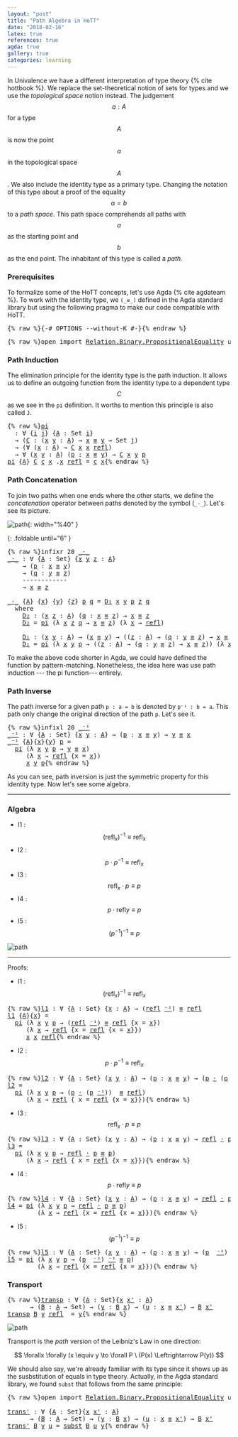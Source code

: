 ```yaml
---
layout: "post"
title: "Path Algebra in HoTT"
date: "2018-02-16"
latex: true
references: true
agda: true
gallery: true
categories: learning
---
```


In Univalence we have a different interpretation of type theory {% cite hottbook
%}. We replace the set-theoretical notion of sets for types and we use the
*topological space* notion instead. The judgement $$a : A$$ for a type $$A$$ is
now the point $$a$$ in the topological space $$A$$. We also include the identity
type as a primary type. Changing the notation of this type about a proof of the
equality $$a = b$$ to a *path space*. This path space comprehends all paths with
$$a$$ as the starting point and $$b$$ as the end point. The inhabitant of this
type is called a *path*.

### Prerequisites

To formalize some of the HoTT concepts, let's use Agda {% cite agdateam %}.
To work with the identity type, we `(_≡_)` defined in
the Agda standard library but using the following pragma to make our code
compatible with HoTT.

<pre class="Agda">{% raw %}<a id="991" class="Symbol">{-#</a> <a id="995" class="Keyword">OPTIONS</a> <a id="1003" class="Option">--without-K</a> <a id="1015" class="Symbol">#-}</a>{% endraw %}</pre>

<pre class="Agda">{% raw %}<a id="1044" class="Keyword">open</a> <a id="1049" class="Keyword">import</a> <a id="1056" href="https://agda.github.io/agda-stdlib/Relation.Binary.PropositionalEquality.html" class="Module">Relation.Binary.PropositionalEquality</a> <a id="1094" class="Keyword">using</a> <a id="1100" class="Symbol">(</a><a id="1101" href="https://agda.github.io/agda-stdlib/Agda.Builtin.Equality.html#83" class="Datatype Operator">_≡_</a><a id="1104" class="Symbol">;</a> <a id="1106" href="https://agda.github.io/agda-stdlib/Agda.Builtin.Equality.html#140" class="InductiveConstructor">refl</a><a id="1110" class="Symbol">)</a>{% endraw %}</pre>

### Path Induction

The elimination principle for the identity type is the path induction.
It allows us to define an outgoing function from the identity type to
a dependent type $$C$$ as we see in the `pi` definition. It worths to
mention this principle is also called `J`.

<pre class="Agda">{% raw %}<a id="pi"></a><a id="1412" href="{% endraw %}{{ site.baseurl }}{% link _posts/2018-02-16-path-algebra-hott.md %}{% raw %}#1412" class="Function">pi</a>
  <a id="1417" class="Symbol">:</a> <a id="1419" class="Symbol">∀</a> <a id="1421" class="Symbol">{</a><a id="1422" href="{% endraw %}{{ site.baseurl }}{% link _posts/2018-02-16-path-algebra-hott.md %}{% raw %}#1422" class="Bound">i</a> <a id="1424" href="{% endraw %}{{ site.baseurl }}{% link _posts/2018-02-16-path-algebra-hott.md %}{% raw %}#1424" class="Bound">j</a><a id="1425" class="Symbol">}</a> <a id="1427" class="Symbol">{</a><a id="1428" href="{% endraw %}{{ site.baseurl }}{% link _posts/2018-02-16-path-algebra-hott.md %}{% raw %}#1428" class="Bound">A</a> <a id="1430" class="Symbol">:</a> <a id="1432" class="PrimitiveType">Set</a> <a id="1436" href="{% endraw %}{{ site.baseurl }}{% link _posts/2018-02-16-path-algebra-hott.md %}{% raw %}#1422" class="Bound">i</a><a id="1437" class="Symbol">}</a>
  <a id="1441" class="Symbol">→</a> <a id="1443" class="Symbol">(</a><a id="1444" href="{% endraw %}{{ site.baseurl }}{% link _posts/2018-02-16-path-algebra-hott.md %}{% raw %}#1444" class="Bound">C</a> <a id="1446" class="Symbol">:</a> <a id="1448" class="Symbol">(</a><a id="1449" href="{% endraw %}{{ site.baseurl }}{% link _posts/2018-02-16-path-algebra-hott.md %}{% raw %}#1449" class="Bound">x</a> <a id="1451" href="{% endraw %}{{ site.baseurl }}{% link _posts/2018-02-16-path-algebra-hott.md %}{% raw %}#1451" class="Bound">y</a> <a id="1453" class="Symbol">:</a> <a id="1455" href="{% endraw %}{{ site.baseurl }}{% link _posts/2018-02-16-path-algebra-hott.md %}{% raw %}#1428" class="Bound">A</a><a id="1456" class="Symbol">)</a> <a id="1458" class="Symbol">→</a> <a id="1460" href="{% endraw %}{{ site.baseurl }}{% link _posts/2018-02-16-path-algebra-hott.md %}{% raw %}#1449" class="Bound">x</a> <a id="1462" href="https://agda.github.io/agda-stdlib/Agda.Builtin.Equality.html#83" class="Datatype Operator">≡</a> <a id="1464" href="{% endraw %}{{ site.baseurl }}{% link _posts/2018-02-16-path-algebra-hott.md %}{% raw %}#1451" class="Bound">y</a> <a id="1466" class="Symbol">→</a> <a id="1468" class="PrimitiveType">Set</a> <a id="1472" href="{% endraw %}{{ site.baseurl }}{% link _posts/2018-02-16-path-algebra-hott.md %}{% raw %}#1424" class="Bound">j</a><a id="1473" class="Symbol">)</a>
  <a id="1477" class="Symbol">→</a> <a id="1479" class="Symbol">(∀</a> <a id="1482" class="Symbol">(</a><a id="1483" href="{% endraw %}{{ site.baseurl }}{% link _posts/2018-02-16-path-algebra-hott.md %}{% raw %}#1483" class="Bound">x</a> <a id="1485" class="Symbol">:</a> <a id="1487" href="{% endraw %}{{ site.baseurl }}{% link _posts/2018-02-16-path-algebra-hott.md %}{% raw %}#1428" class="Bound">A</a><a id="1488" class="Symbol">)</a> <a id="1490" class="Symbol">→</a> <a id="1492" href="{% endraw %}{{ site.baseurl }}{% link _posts/2018-02-16-path-algebra-hott.md %}{% raw %}#1444" class="Bound">C</a> <a id="1494" href="{% endraw %}{{ site.baseurl }}{% link _posts/2018-02-16-path-algebra-hott.md %}{% raw %}#1483" class="Bound">x</a> <a id="1496" href="{% endraw %}{{ site.baseurl }}{% link _posts/2018-02-16-path-algebra-hott.md %}{% raw %}#1483" class="Bound">x</a> <a id="1498" href="https://agda.github.io/agda-stdlib/Agda.Builtin.Equality.html#140" class="InductiveConstructor">refl</a><a id="1502" class="Symbol">)</a>
  <a id="1506" class="Symbol">→</a> <a id="1508" class="Symbol">∀</a> <a id="1510" class="Symbol">(</a><a id="1511" href="{% endraw %}{{ site.baseurl }}{% link _posts/2018-02-16-path-algebra-hott.md %}{% raw %}#1511" class="Bound">x</a> <a id="1513" href="{% endraw %}{{ site.baseurl }}{% link _posts/2018-02-16-path-algebra-hott.md %}{% raw %}#1513" class="Bound">y</a> <a id="1515" class="Symbol">:</a> <a id="1517" href="{% endraw %}{{ site.baseurl }}{% link _posts/2018-02-16-path-algebra-hott.md %}{% raw %}#1428" class="Bound">A</a><a id="1518" class="Symbol">)</a> <a id="1520" class="Symbol">(</a><a id="1521" href="{% endraw %}{{ site.baseurl }}{% link _posts/2018-02-16-path-algebra-hott.md %}{% raw %}#1521" class="Bound">p</a> <a id="1523" class="Symbol">:</a> <a id="1525" href="{% endraw %}{{ site.baseurl }}{% link _posts/2018-02-16-path-algebra-hott.md %}{% raw %}#1511" class="Bound">x</a> <a id="1527" href="https://agda.github.io/agda-stdlib/Agda.Builtin.Equality.html#83" class="Datatype Operator">≡</a> <a id="1529" href="{% endraw %}{{ site.baseurl }}{% link _posts/2018-02-16-path-algebra-hott.md %}{% raw %}#1513" class="Bound">y</a><a id="1530" class="Symbol">)</a> <a id="1532" class="Symbol">→</a> <a id="1534" href="{% endraw %}{{ site.baseurl }}{% link _posts/2018-02-16-path-algebra-hott.md %}{% raw %}#1444" class="Bound">C</a> <a id="1536" href="{% endraw %}{{ site.baseurl }}{% link _posts/2018-02-16-path-algebra-hott.md %}{% raw %}#1511" class="Bound">x</a> <a id="1538" href="{% endraw %}{{ site.baseurl }}{% link _posts/2018-02-16-path-algebra-hott.md %}{% raw %}#1513" class="Bound">y</a> <a id="1540" href="{% endraw %}{{ site.baseurl }}{% link _posts/2018-02-16-path-algebra-hott.md %}{% raw %}#1521" class="Bound">p</a>
<a id="1542" href="{% endraw %}{{ site.baseurl }}{% link _posts/2018-02-16-path-algebra-hott.md %}{% raw %}#1412" class="Function">pi</a> <a id="1545" class="Symbol">{</a><a id="1546" href="{% endraw %}{{ site.baseurl }}{% link _posts/2018-02-16-path-algebra-hott.md %}{% raw %}#1546" class="Bound">A</a><a id="1547" class="Symbol">}</a> <a id="1549" href="{% endraw %}{{ site.baseurl }}{% link _posts/2018-02-16-path-algebra-hott.md %}{% raw %}#1549" class="Bound">C</a> <a id="1551" href="{% endraw %}{{ site.baseurl }}{% link _posts/2018-02-16-path-algebra-hott.md %}{% raw %}#1551" class="Bound">c</a> <a id="1553" href="{% endraw %}{{ site.baseurl }}{% link _posts/2018-02-16-path-algebra-hott.md %}{% raw %}#1553" class="Bound">x</a> <a id="1555" class="DottedPattern Symbol">.</a><a id="1556" href="{% endraw %}{{ site.baseurl }}{% link _posts/2018-02-16-path-algebra-hott.md %}{% raw %}#1553" class="DottedPattern Bound">x</a> <a id="1558" href="https://agda.github.io/agda-stdlib/Agda.Builtin.Equality.html#140" class="InductiveConstructor">refl</a> <a id="1563" class="Symbol">=</a> <a id="1565" href="{% endraw %}{{ site.baseurl }}{% link _posts/2018-02-16-path-algebra-hott.md %}{% raw %}#1551" class="Bound">c</a> <a id="1567" href="{% endraw %}{{ site.baseurl }}{% link _posts/2018-02-16-path-algebra-hott.md %}{% raw %}#1553" class="Bound">x</a>{% endraw %}</pre>

### Path Concatenation

To join two paths when one ends where the other starts, we
define the _concatenation_ operator between paths denoted by the symbol (`_·_`).
Let's see its picture.

![path](/assets/ipe-images/path-concatenation.png){: width="%40" }

{: .foldable until="6"  }
<pre class="Agda">{% raw %}<a id="1876" class="Keyword">infixr</a> <a id="1883" class="Number">20</a> <a id="1886" href="{% endraw %}{{ site.baseurl }}{% link _posts/2018-02-16-path-algebra-hott.md %}{% raw %}#1890" class="Function Operator">_·_</a>
<a id="_·_"></a><a id="1890" href="{% endraw %}{{ site.baseurl }}{% link _posts/2018-02-16-path-algebra-hott.md %}{% raw %}#1890" class="Function Operator">_·_</a> <a id="1894" class="Symbol">:</a> <a id="1896" class="Symbol">∀</a> <a id="1898" class="Symbol">{</a><a id="1899" href="{% endraw %}{{ site.baseurl }}{% link _posts/2018-02-16-path-algebra-hott.md %}{% raw %}#1899" class="Bound">A</a> <a id="1901" class="Symbol">:</a> <a id="1903" class="PrimitiveType">Set</a><a id="1906" class="Symbol">}</a> <a id="1908" class="Symbol">{</a><a id="1909" href="{% endraw %}{{ site.baseurl }}{% link _posts/2018-02-16-path-algebra-hott.md %}{% raw %}#1909" class="Bound">x</a> <a id="1911" href="{% endraw %}{{ site.baseurl }}{% link _posts/2018-02-16-path-algebra-hott.md %}{% raw %}#1911" class="Bound">y</a> <a id="1913" href="{% endraw %}{{ site.baseurl }}{% link _posts/2018-02-16-path-algebra-hott.md %}{% raw %}#1913" class="Bound">z</a> <a id="1915" class="Symbol">:</a> <a id="1917" href="{% endraw %}{{ site.baseurl }}{% link _posts/2018-02-16-path-algebra-hott.md %}{% raw %}#1899" class="Bound">A</a><a id="1918" class="Symbol">}</a>
    <a id="1924" class="Symbol">→</a> <a id="1926" class="Symbol">(</a><a id="1927" href="{% endraw %}{{ site.baseurl }}{% link _posts/2018-02-16-path-algebra-hott.md %}{% raw %}#1927" class="Bound">p</a> <a id="1929" class="Symbol">:</a> <a id="1931" href="{% endraw %}{{ site.baseurl }}{% link _posts/2018-02-16-path-algebra-hott.md %}{% raw %}#1909" class="Bound">x</a> <a id="1933" href="https://agda.github.io/agda-stdlib/Agda.Builtin.Equality.html#83" class="Datatype Operator">≡</a> <a id="1935" href="{% endraw %}{{ site.baseurl }}{% link _posts/2018-02-16-path-algebra-hott.md %}{% raw %}#1911" class="Bound">y</a><a id="1936" class="Symbol">)</a>
    <a id="1942" class="Symbol">→</a> <a id="1944" class="Symbol">(</a><a id="1945" href="{% endraw %}{{ site.baseurl }}{% link _posts/2018-02-16-path-algebra-hott.md %}{% raw %}#1945" class="Bound">q</a> <a id="1947" class="Symbol">:</a> <a id="1949" href="{% endraw %}{{ site.baseurl }}{% link _posts/2018-02-16-path-algebra-hott.md %}{% raw %}#1911" class="Bound">y</a> <a id="1951" href="https://agda.github.io/agda-stdlib/Agda.Builtin.Equality.html#83" class="Datatype Operator">≡</a> <a id="1953" href="{% endraw %}{{ site.baseurl }}{% link _posts/2018-02-16-path-algebra-hott.md %}{% raw %}#1913" class="Bound">z</a><a id="1954" class="Symbol">)</a>
    <a id="1960" class="Comment">------------</a>
    <a id="1977" class="Symbol">→</a> <a id="1979" href="{% endraw %}{{ site.baseurl }}{% link _posts/2018-02-16-path-algebra-hott.md %}{% raw %}#1909" class="Bound">x</a> <a id="1981" href="https://agda.github.io/agda-stdlib/Agda.Builtin.Equality.html#83" class="Datatype Operator">≡</a> <a id="1983" href="{% endraw %}{{ site.baseurl }}{% link _posts/2018-02-16-path-algebra-hott.md %}{% raw %}#1913" class="Bound">z</a>

<a id="1986" href="{% endraw %}{{ site.baseurl }}{% link _posts/2018-02-16-path-algebra-hott.md %}{% raw %}#1890" class="Function Operator">_·_</a> <a id="1990" class="Symbol">{</a><a id="1991" href="{% endraw %}{{ site.baseurl }}{% link _posts/2018-02-16-path-algebra-hott.md %}{% raw %}#1991" class="Bound">A</a><a id="1992" class="Symbol">}</a> <a id="1994" class="Symbol">{</a><a id="1995" href="{% endraw %}{{ site.baseurl }}{% link _posts/2018-02-16-path-algebra-hott.md %}{% raw %}#1995" class="Bound">x</a><a id="1996" class="Symbol">}</a> <a id="1998" class="Symbol">{</a><a id="1999" href="{% endraw %}{{ site.baseurl }}{% link _posts/2018-02-16-path-algebra-hott.md %}{% raw %}#1999" class="Bound">y</a><a id="2000" class="Symbol">}</a> <a id="2002" class="Symbol">{</a><a id="2003" href="{% endraw %}{{ site.baseurl }}{% link _posts/2018-02-16-path-algebra-hott.md %}{% raw %}#2003" class="Bound">z</a><a id="2004" class="Symbol">}</a> <a id="2006" href="{% endraw %}{{ site.baseurl }}{% link _posts/2018-02-16-path-algebra-hott.md %}{% raw %}#2006" class="Bound">p</a> <a id="2008" href="{% endraw %}{{ site.baseurl }}{% link _posts/2018-02-16-path-algebra-hott.md %}{% raw %}#2008" class="Bound">q</a> <a id="2010" class="Symbol">=</a> <a id="2012" href="{% endraw %}{{ site.baseurl }}{% link _posts/2018-02-16-path-algebra-hott.md %}{% raw %}#2120" class="Function">D₁</a> <a id="2015" href="{% endraw %}{{ site.baseurl }}{% link _posts/2018-02-16-path-algebra-hott.md %}{% raw %}#1995" class="Bound">x</a> <a id="2017" href="{% endraw %}{{ site.baseurl }}{% link _posts/2018-02-16-path-algebra-hott.md %}{% raw %}#1999" class="Bound">y</a> <a id="2019" href="{% endraw %}{{ site.baseurl }}{% link _posts/2018-02-16-path-algebra-hott.md %}{% raw %}#2006" class="Bound">p</a> <a id="2021" href="{% endraw %}{{ site.baseurl }}{% link _posts/2018-02-16-path-algebra-hott.md %}{% raw %}#2003" class="Bound">z</a> <a id="2023" href="{% endraw %}{{ site.baseurl }}{% link _posts/2018-02-16-path-algebra-hott.md %}{% raw %}#2008" class="Bound">q</a>
  <a id="2027" class="Keyword">where</a>
    <a id="2037" href="{% endraw %}{{ site.baseurl }}{% link _posts/2018-02-16-path-algebra-hott.md %}{% raw %}#2037" class="Function">D₂</a> <a id="2040" class="Symbol">:</a> <a id="2042" class="Symbol">(</a><a id="2043" href="{% endraw %}{{ site.baseurl }}{% link _posts/2018-02-16-path-algebra-hott.md %}{% raw %}#2043" class="Bound">x</a> <a id="2045" href="{% endraw %}{{ site.baseurl }}{% link _posts/2018-02-16-path-algebra-hott.md %}{% raw %}#2045" class="Bound">z</a> <a id="2047" class="Symbol">:</a> <a id="2049" href="{% endraw %}{{ site.baseurl }}{% link _posts/2018-02-16-path-algebra-hott.md %}{% raw %}#1991" class="Bound">A</a><a id="2050" class="Symbol">)</a> <a id="2052" class="Symbol">(</a><a id="2053" href="{% endraw %}{{ site.baseurl }}{% link _posts/2018-02-16-path-algebra-hott.md %}{% raw %}#2053" class="Bound">q</a> <a id="2055" class="Symbol">:</a> <a id="2057" href="{% endraw %}{{ site.baseurl }}{% link _posts/2018-02-16-path-algebra-hott.md %}{% raw %}#2043" class="Bound">x</a> <a id="2059" href="https://agda.github.io/agda-stdlib/Agda.Builtin.Equality.html#83" class="Datatype Operator">≡</a> <a id="2061" href="{% endraw %}{{ site.baseurl }}{% link _posts/2018-02-16-path-algebra-hott.md %}{% raw %}#2045" class="Bound">z</a><a id="2062" class="Symbol">)</a> <a id="2064" class="Symbol">→</a> <a id="2066" href="{% endraw %}{{ site.baseurl }}{% link _posts/2018-02-16-path-algebra-hott.md %}{% raw %}#2043" class="Bound">x</a> <a id="2068" href="https://agda.github.io/agda-stdlib/Agda.Builtin.Equality.html#83" class="Datatype Operator">≡</a> <a id="2070" href="{% endraw %}{{ site.baseurl }}{% link _posts/2018-02-16-path-algebra-hott.md %}{% raw %}#2045" class="Bound">z</a>
    <a id="2076" href="{% endraw %}{{ site.baseurl }}{% link _posts/2018-02-16-path-algebra-hott.md %}{% raw %}#2037" class="Function">D₂</a> <a id="2079" class="Symbol">=</a> <a id="2081" href="{% endraw %}{{ site.baseurl }}{% link _posts/2018-02-16-path-algebra-hott.md %}{% raw %}#1412" class="Function">pi</a> <a id="2084" class="Symbol">(λ</a> <a id="2087" href="{% endraw %}{{ site.baseurl }}{% link _posts/2018-02-16-path-algebra-hott.md %}{% raw %}#2087" class="Bound">x</a> <a id="2089" href="{% endraw %}{{ site.baseurl }}{% link _posts/2018-02-16-path-algebra-hott.md %}{% raw %}#2089" class="Bound">z</a> <a id="2091" href="{% endraw %}{{ site.baseurl }}{% link _posts/2018-02-16-path-algebra-hott.md %}{% raw %}#2091" class="Bound">q</a> <a id="2093" class="Symbol">→</a> <a id="2095" href="{% endraw %}{{ site.baseurl }}{% link _posts/2018-02-16-path-algebra-hott.md %}{% raw %}#2087" class="Bound">x</a> <a id="2097" href="https://agda.github.io/agda-stdlib/Agda.Builtin.Equality.html#83" class="Datatype Operator">≡</a> <a id="2099" href="{% endraw %}{{ site.baseurl }}{% link _posts/2018-02-16-path-algebra-hott.md %}{% raw %}#2089" class="Bound">z</a><a id="2100" class="Symbol">)</a> <a id="2102" class="Symbol">(λ</a> <a id="2105" href="{% endraw %}{{ site.baseurl }}{% link _posts/2018-02-16-path-algebra-hott.md %}{% raw %}#2105" class="Bound">x</a> <a id="2107" class="Symbol">→</a> <a id="2109" href="https://agda.github.io/agda-stdlib/Agda.Builtin.Equality.html#140" class="InductiveConstructor">refl</a><a id="2113" class="Symbol">)</a>

    <a id="2120" href="{% endraw %}{{ site.baseurl }}{% link _posts/2018-02-16-path-algebra-hott.md %}{% raw %}#2120" class="Function">D₁</a> <a id="2123" class="Symbol">:</a> <a id="2125" class="Symbol">(</a><a id="2126" href="{% endraw %}{{ site.baseurl }}{% link _posts/2018-02-16-path-algebra-hott.md %}{% raw %}#2126" class="Bound">x</a> <a id="2128" href="{% endraw %}{{ site.baseurl }}{% link _posts/2018-02-16-path-algebra-hott.md %}{% raw %}#2128" class="Bound">y</a> <a id="2130" class="Symbol">:</a> <a id="2132" href="{% endraw %}{{ site.baseurl }}{% link _posts/2018-02-16-path-algebra-hott.md %}{% raw %}#1991" class="Bound">A</a><a id="2133" class="Symbol">)</a> <a id="2135" class="Symbol">→</a> <a id="2137" class="Symbol">(</a><a id="2138" href="{% endraw %}{{ site.baseurl }}{% link _posts/2018-02-16-path-algebra-hott.md %}{% raw %}#2126" class="Bound">x</a> <a id="2140" href="https://agda.github.io/agda-stdlib/Agda.Builtin.Equality.html#83" class="Datatype Operator">≡</a> <a id="2142" href="{% endraw %}{{ site.baseurl }}{% link _posts/2018-02-16-path-algebra-hott.md %}{% raw %}#2128" class="Bound">y</a><a id="2143" class="Symbol">)</a> <a id="2145" class="Symbol">→</a> <a id="2147" class="Symbol">((</a><a id="2149" href="{% endraw %}{{ site.baseurl }}{% link _posts/2018-02-16-path-algebra-hott.md %}{% raw %}#2149" class="Bound">z</a> <a id="2151" class="Symbol">:</a> <a id="2153" href="{% endraw %}{{ site.baseurl }}{% link _posts/2018-02-16-path-algebra-hott.md %}{% raw %}#1991" class="Bound">A</a><a id="2154" class="Symbol">)</a> <a id="2156" class="Symbol">→</a> <a id="2158" class="Symbol">(</a><a id="2159" href="{% endraw %}{{ site.baseurl }}{% link _posts/2018-02-16-path-algebra-hott.md %}{% raw %}#2159" class="Bound">q</a> <a id="2161" class="Symbol">:</a> <a id="2163" href="{% endraw %}{{ site.baseurl }}{% link _posts/2018-02-16-path-algebra-hott.md %}{% raw %}#2128" class="Bound">y</a> <a id="2165" href="https://agda.github.io/agda-stdlib/Agda.Builtin.Equality.html#83" class="Datatype Operator">≡</a> <a id="2167" href="{% endraw %}{{ site.baseurl }}{% link _posts/2018-02-16-path-algebra-hott.md %}{% raw %}#2149" class="Bound">z</a><a id="2168" class="Symbol">)</a> <a id="2170" class="Symbol">→</a> <a id="2172" href="{% endraw %}{{ site.baseurl }}{% link _posts/2018-02-16-path-algebra-hott.md %}{% raw %}#2126" class="Bound">x</a> <a id="2174" href="https://agda.github.io/agda-stdlib/Agda.Builtin.Equality.html#83" class="Datatype Operator">≡</a> <a id="2176" href="{% endraw %}{{ site.baseurl }}{% link _posts/2018-02-16-path-algebra-hott.md %}{% raw %}#2149" class="Bound">z</a><a id="2177" class="Symbol">)</a>
    <a id="2183" href="{% endraw %}{{ site.baseurl }}{% link _posts/2018-02-16-path-algebra-hott.md %}{% raw %}#2120" class="Function">D₁</a> <a id="2186" class="Symbol">=</a> <a id="2188" href="{% endraw %}{{ site.baseurl }}{% link _posts/2018-02-16-path-algebra-hott.md %}{% raw %}#1412" class="Function">pi</a> <a id="2191" class="Symbol">(λ</a> <a id="2194" href="{% endraw %}{{ site.baseurl }}{% link _posts/2018-02-16-path-algebra-hott.md %}{% raw %}#2194" class="Bound">x</a> <a id="2196" href="{% endraw %}{{ site.baseurl }}{% link _posts/2018-02-16-path-algebra-hott.md %}{% raw %}#2196" class="Bound">y</a> <a id="2198" href="{% endraw %}{{ site.baseurl }}{% link _posts/2018-02-16-path-algebra-hott.md %}{% raw %}#2198" class="Bound">p</a> <a id="2200" class="Symbol">→</a> <a id="2202" class="Symbol">((</a><a id="2204" href="{% endraw %}{{ site.baseurl }}{% link _posts/2018-02-16-path-algebra-hott.md %}{% raw %}#2204" class="Bound">z</a> <a id="2206" class="Symbol">:</a> <a id="2208" href="{% endraw %}{{ site.baseurl }}{% link _posts/2018-02-16-path-algebra-hott.md %}{% raw %}#1991" class="Bound">A</a><a id="2209" class="Symbol">)</a> <a id="2211" class="Symbol">→</a> <a id="2213" class="Symbol">(</a><a id="2214" href="{% endraw %}{{ site.baseurl }}{% link _posts/2018-02-16-path-algebra-hott.md %}{% raw %}#2214" class="Bound">q</a> <a id="2216" class="Symbol">:</a> <a id="2218" href="{% endraw %}{{ site.baseurl }}{% link _posts/2018-02-16-path-algebra-hott.md %}{% raw %}#2196" class="Bound">y</a> <a id="2220" href="https://agda.github.io/agda-stdlib/Agda.Builtin.Equality.html#83" class="Datatype Operator">≡</a> <a id="2222" href="{% endraw %}{{ site.baseurl }}{% link _posts/2018-02-16-path-algebra-hott.md %}{% raw %}#2204" class="Bound">z</a><a id="2223" class="Symbol">)</a> <a id="2225" class="Symbol">→</a> <a id="2227" href="{% endraw %}{{ site.baseurl }}{% link _posts/2018-02-16-path-algebra-hott.md %}{% raw %}#2194" class="Bound">x</a> <a id="2229" href="https://agda.github.io/agda-stdlib/Agda.Builtin.Equality.html#83" class="Datatype Operator">≡</a> <a id="2231" href="{% endraw %}{{ site.baseurl }}{% link _posts/2018-02-16-path-algebra-hott.md %}{% raw %}#2204" class="Bound">z</a><a id="2232" class="Symbol">))</a> <a id="2235" class="Symbol">(λ</a> <a id="2238" href="{% endraw %}{{ site.baseurl }}{% link _posts/2018-02-16-path-algebra-hott.md %}{% raw %}#2238" class="Bound">x</a> <a id="2240" class="Symbol">→</a> <a id="2242" href="{% endraw %}{{ site.baseurl }}{% link _posts/2018-02-16-path-algebra-hott.md %}{% raw %}#2037" class="Function">D₂</a> <a id="2245" href="{% endraw %}{{ site.baseurl }}{% link _posts/2018-02-16-path-algebra-hott.md %}{% raw %}#2238" class="Bound">x</a><a id="2246" class="Symbol">)</a>{% endraw %}</pre>

To make the above code shorter in Agda, we could have defined the function by
pattern-matching. Nonetheless, the idea here was use path induction --- the pi
function--- entirely.

### Path Inverse

The path inverse for a given path `p : a = b` is denoted by `p⁻¹ : b = a`.
This path only change the original direction of the path `p`. Let's see it.

<pre class="Agda">{% raw %}<a id="2623" class="Keyword">infixl</a> <a id="2630" class="Number">20</a> <a id="2633" href="{% endraw %}{{ site.baseurl }}{% link _posts/2018-02-16-path-algebra-hott.md %}{% raw %}#2637" class="Function Operator">_⁻¹</a>
<a id="_⁻¹"></a><a id="2637" href="{% endraw %}{{ site.baseurl }}{% link _posts/2018-02-16-path-algebra-hott.md %}{% raw %}#2637" class="Function Operator">_⁻¹</a> <a id="2641" class="Symbol">:</a> <a id="2643" class="Symbol">∀</a> <a id="2645" class="Symbol">{</a><a id="2646" href="{% endraw %}{{ site.baseurl }}{% link _posts/2018-02-16-path-algebra-hott.md %}{% raw %}#2646" class="Bound">A</a> <a id="2648" class="Symbol">:</a> <a id="2650" class="PrimitiveType">Set</a><a id="2653" class="Symbol">}</a> <a id="2655" class="Symbol">{</a><a id="2656" href="{% endraw %}{{ site.baseurl }}{% link _posts/2018-02-16-path-algebra-hott.md %}{% raw %}#2656" class="Bound">x</a> <a id="2658" href="{% endraw %}{{ site.baseurl }}{% link _posts/2018-02-16-path-algebra-hott.md %}{% raw %}#2658" class="Bound">y</a> <a id="2660" class="Symbol">:</a> <a id="2662" href="{% endraw %}{{ site.baseurl }}{% link _posts/2018-02-16-path-algebra-hott.md %}{% raw %}#2646" class="Bound">A</a><a id="2663" class="Symbol">}</a> <a id="2665" class="Symbol">→</a> <a id="2667" class="Symbol">(</a><a id="2668" href="{% endraw %}{{ site.baseurl }}{% link _posts/2018-02-16-path-algebra-hott.md %}{% raw %}#2668" class="Bound">p</a> <a id="2670" class="Symbol">:</a> <a id="2672" href="{% endraw %}{{ site.baseurl }}{% link _posts/2018-02-16-path-algebra-hott.md %}{% raw %}#2656" class="Bound">x</a> <a id="2674" href="https://agda.github.io/agda-stdlib/Agda.Builtin.Equality.html#83" class="Datatype Operator">≡</a> <a id="2676" href="{% endraw %}{{ site.baseurl }}{% link _posts/2018-02-16-path-algebra-hott.md %}{% raw %}#2658" class="Bound">y</a><a id="2677" class="Symbol">)</a> <a id="2679" class="Symbol">→</a> <a id="2681" href="{% endraw %}{{ site.baseurl }}{% link _posts/2018-02-16-path-algebra-hott.md %}{% raw %}#2658" class="Bound">y</a> <a id="2683" href="https://agda.github.io/agda-stdlib/Agda.Builtin.Equality.html#83" class="Datatype Operator">≡</a> <a id="2685" href="{% endraw %}{{ site.baseurl }}{% link _posts/2018-02-16-path-algebra-hott.md %}{% raw %}#2656" class="Bound">x</a>
<a id="2687" href="{% endraw %}{{ site.baseurl }}{% link _posts/2018-02-16-path-algebra-hott.md %}{% raw %}#2637" class="Function Operator">_⁻¹</a> <a id="2691" class="Symbol">{</a><a id="2692" href="{% endraw %}{{ site.baseurl }}{% link _posts/2018-02-16-path-algebra-hott.md %}{% raw %}#2692" class="Bound">A</a><a id="2693" class="Symbol">}{</a><a id="2695" href="{% endraw %}{{ site.baseurl }}{% link _posts/2018-02-16-path-algebra-hott.md %}{% raw %}#2695" class="Bound">x</a><a id="2696" class="Symbol">}{</a><a id="2698" href="{% endraw %}{{ site.baseurl }}{% link _posts/2018-02-16-path-algebra-hott.md %}{% raw %}#2698" class="Bound">y</a><a id="2699" class="Symbol">}</a> <a id="2701" href="{% endraw %}{{ site.baseurl }}{% link _posts/2018-02-16-path-algebra-hott.md %}{% raw %}#2701" class="Bound">p</a> <a id="2703" class="Symbol">=</a>
  <a id="2707" href="{% endraw %}{{ site.baseurl }}{% link _posts/2018-02-16-path-algebra-hott.md %}{% raw %}#1412" class="Function">pi</a> <a id="2710" class="Symbol">(λ</a> <a id="2713" href="{% endraw %}{{ site.baseurl }}{% link _posts/2018-02-16-path-algebra-hott.md %}{% raw %}#2713" class="Bound">x</a> <a id="2715" href="{% endraw %}{{ site.baseurl }}{% link _posts/2018-02-16-path-algebra-hott.md %}{% raw %}#2715" class="Bound">y</a> <a id="2717" href="{% endraw %}{{ site.baseurl }}{% link _posts/2018-02-16-path-algebra-hott.md %}{% raw %}#2717" class="Bound">p</a> <a id="2719" class="Symbol">→</a> <a id="2721" href="{% endraw %}{{ site.baseurl }}{% link _posts/2018-02-16-path-algebra-hott.md %}{% raw %}#2715" class="Bound">y</a> <a id="2723" href="https://agda.github.io/agda-stdlib/Agda.Builtin.Equality.html#83" class="Datatype Operator">≡</a> <a id="2725" href="{% endraw %}{{ site.baseurl }}{% link _posts/2018-02-16-path-algebra-hott.md %}{% raw %}#2713" class="Bound">x</a><a id="2726" class="Symbol">)</a>
     <a id="2733" class="Symbol">(λ</a> <a id="2736" href="{% endraw %}{{ site.baseurl }}{% link _posts/2018-02-16-path-algebra-hott.md %}{% raw %}#2736" class="Bound">x</a> <a id="2738" class="Symbol">→</a> <a id="2740" href="https://agda.github.io/agda-stdlib/Agda.Builtin.Equality.html#140" class="InductiveConstructor">refl</a> <a id="2745" class="Symbol">{</a><a id="2746" class="Argument">x</a> <a id="2748" class="Symbol">=</a> <a id="2750" href="{% endraw %}{{ site.baseurl }}{% link _posts/2018-02-16-path-algebra-hott.md %}{% raw %}#2736" class="Bound">x</a><a id="2751" class="Symbol">})</a>
     <a id="2759" href="{% endraw %}{{ site.baseurl }}{% link _posts/2018-02-16-path-algebra-hott.md %}{% raw %}#2695" class="Bound">x</a> <a id="2761" href="{% endraw %}{{ site.baseurl }}{% link _posts/2018-02-16-path-algebra-hott.md %}{% raw %}#2698" class="Bound">y</a> <a id="2763" href="{% endraw %}{{ site.baseurl }}{% link _posts/2018-02-16-path-algebra-hott.md %}{% raw %}#2701" class="Bound">p</a>{% endraw %}</pre>

As you can see, path inversion is just the symmetric property for this
identity type. Now let's see some algebra.

-----------------------------------------------------------------------------

### Algebra

+ l1 : $$(\mathsf{refl}_{x})^{-1} \equiv \mathsf{refl}_{x}$$
+ l2 : $$p \cdot p^{-1} \equiv \mathsf{refl}_{x}$$
+ l3 : $$\mathsf{refl}_{x} \cdot p \equiv p$$
+ l4 : $$p \cdot \mathsf{refl} y \equiv p$$
+ l5 : $$ (p ^{-1})^{-1} \equiv p$$

![path](/assets/ipe-images/path-algebra.png)

-----------------------------------------------------------------------------

Proofs:

+ l1 : $$(\mathsf{refl}_{x})^{-1} \equiv \mathsf{refl}_{x}$$
<pre class="Agda">{% raw %}<a id="l1"></a><a id="3431" href="{% endraw %}{{ site.baseurl }}{% link _posts/2018-02-16-path-algebra-hott.md %}{% raw %}#3431" class="Function">l1</a> <a id="3434" class="Symbol">:</a> <a id="3436" class="Symbol">∀</a> <a id="3438" class="Symbol">{</a><a id="3439" href="{% endraw %}{{ site.baseurl }}{% link _posts/2018-02-16-path-algebra-hott.md %}{% raw %}#3439" class="Bound">A</a> <a id="3441" class="Symbol">:</a> <a id="3443" class="PrimitiveType">Set</a><a id="3446" class="Symbol">}</a> <a id="3448" class="Symbol">{</a><a id="3449" href="{% endraw %}{{ site.baseurl }}{% link _posts/2018-02-16-path-algebra-hott.md %}{% raw %}#3449" class="Bound">x</a> <a id="3451" class="Symbol">:</a> <a id="3453" href="{% endraw %}{{ site.baseurl }}{% link _posts/2018-02-16-path-algebra-hott.md %}{% raw %}#3439" class="Bound">A</a><a id="3454" class="Symbol">}</a> <a id="3456" class="Symbol">→</a> <a id="3458" class="Symbol">(</a><a id="3459" href="https://agda.github.io/agda-stdlib/Agda.Builtin.Equality.html#140" class="InductiveConstructor">refl</a> <a id="3464" href="{% endraw %}{{ site.baseurl }}{% link _posts/2018-02-16-path-algebra-hott.md %}{% raw %}#2637" class="Function Operator">⁻¹</a><a id="3466" class="Symbol">)</a> <a id="3468" href="https://agda.github.io/agda-stdlib/Agda.Builtin.Equality.html#83" class="Datatype Operator">≡</a> <a id="3470" href="https://agda.github.io/agda-stdlib/Agda.Builtin.Equality.html#140" class="InductiveConstructor">refl</a>
<a id="3475" href="{% endraw %}{{ site.baseurl }}{% link _posts/2018-02-16-path-algebra-hott.md %}{% raw %}#3431" class="Function">l1</a> <a id="3478" class="Symbol">{</a><a id="3479" href="{% endraw %}{{ site.baseurl }}{% link _posts/2018-02-16-path-algebra-hott.md %}{% raw %}#3479" class="Bound">A</a><a id="3480" class="Symbol">}{</a><a id="3482" href="{% endraw %}{{ site.baseurl }}{% link _posts/2018-02-16-path-algebra-hott.md %}{% raw %}#3482" class="Bound">x</a><a id="3483" class="Symbol">}</a> <a id="3485" class="Symbol">=</a>
  <a id="3489" href="{% endraw %}{{ site.baseurl }}{% link _posts/2018-02-16-path-algebra-hott.md %}{% raw %}#1412" class="Function">pi</a> <a id="3492" class="Symbol">(λ</a> <a id="3495" href="{% endraw %}{{ site.baseurl }}{% link _posts/2018-02-16-path-algebra-hott.md %}{% raw %}#3495" class="Bound">x</a> <a id="3497" href="{% endraw %}{{ site.baseurl }}{% link _posts/2018-02-16-path-algebra-hott.md %}{% raw %}#3497" class="Bound">y</a> <a id="3499" href="{% endraw %}{{ site.baseurl }}{% link _posts/2018-02-16-path-algebra-hott.md %}{% raw %}#3499" class="Bound">p</a> <a id="3501" class="Symbol">→</a> <a id="3503" class="Symbol">(</a><a id="3504" href="https://agda.github.io/agda-stdlib/Agda.Builtin.Equality.html#140" class="InductiveConstructor">refl</a> <a id="3509" href="{% endraw %}{{ site.baseurl }}{% link _posts/2018-02-16-path-algebra-hott.md %}{% raw %}#2637" class="Function Operator">⁻¹</a><a id="3511" class="Symbol">)</a> <a id="3513" href="https://agda.github.io/agda-stdlib/Agda.Builtin.Equality.html#83" class="Datatype Operator">≡</a> <a id="3515" href="https://agda.github.io/agda-stdlib/Agda.Builtin.Equality.html#140" class="InductiveConstructor">refl</a> <a id="3520" class="Symbol">{</a><a id="3521" class="Argument">x</a> <a id="3523" class="Symbol">=</a> <a id="3525" href="{% endraw %}{{ site.baseurl }}{% link _posts/2018-02-16-path-algebra-hott.md %}{% raw %}#3495" class="Bound">x</a><a id="3526" class="Symbol">})</a>
     <a id="3534" class="Symbol">(λ</a> <a id="3537" href="{% endraw %}{{ site.baseurl }}{% link _posts/2018-02-16-path-algebra-hott.md %}{% raw %}#3537" class="Bound">x</a> <a id="3539" class="Symbol">→</a> <a id="3541" href="https://agda.github.io/agda-stdlib/Agda.Builtin.Equality.html#140" class="InductiveConstructor">refl</a> <a id="3546" class="Symbol">{</a><a id="3547" class="Argument">x</a> <a id="3549" class="Symbol">=</a> <a id="3551" href="https://agda.github.io/agda-stdlib/Agda.Builtin.Equality.html#140" class="InductiveConstructor">refl</a> <a id="3556" class="Symbol">{</a><a id="3557" class="Argument">x</a> <a id="3559" class="Symbol">=</a> <a id="3561" href="{% endraw %}{{ site.baseurl }}{% link _posts/2018-02-16-path-algebra-hott.md %}{% raw %}#3537" class="Bound">x</a><a id="3562" class="Symbol">}})</a>
     <a id="3571" href="{% endraw %}{{ site.baseurl }}{% link _posts/2018-02-16-path-algebra-hott.md %}{% raw %}#3482" class="Bound">x</a> <a id="3573" href="{% endraw %}{{ site.baseurl }}{% link _posts/2018-02-16-path-algebra-hott.md %}{% raw %}#3482" class="Bound">x</a> <a id="3575" href="https://agda.github.io/agda-stdlib/Agda.Builtin.Equality.html#140" class="InductiveConstructor">refl</a>{% endraw %}</pre>

+ l2 : $$p \cdot p^{-1} \equiv \mathsf{refl}_{x}$$

<pre class="Agda">{% raw %}<a id="l2"></a><a id="3657" href="{% endraw %}{{ site.baseurl }}{% link _posts/2018-02-16-path-algebra-hott.md %}{% raw %}#3657" class="Function">l2</a> <a id="3660" class="Symbol">:</a> <a id="3662" class="Symbol">∀</a> <a id="3664" class="Symbol">{</a><a id="3665" href="{% endraw %}{{ site.baseurl }}{% link _posts/2018-02-16-path-algebra-hott.md %}{% raw %}#3665" class="Bound">A</a> <a id="3667" class="Symbol">:</a> <a id="3669" class="PrimitiveType">Set</a><a id="3672" class="Symbol">}</a> <a id="3674" class="Symbol">(</a><a id="3675" href="{% endraw %}{{ site.baseurl }}{% link _posts/2018-02-16-path-algebra-hott.md %}{% raw %}#3675" class="Bound">x</a> <a id="3677" href="{% endraw %}{{ site.baseurl }}{% link _posts/2018-02-16-path-algebra-hott.md %}{% raw %}#3677" class="Bound">y</a> <a id="3679" class="Symbol">:</a> <a id="3681" href="{% endraw %}{{ site.baseurl }}{% link _posts/2018-02-16-path-algebra-hott.md %}{% raw %}#3665" class="Bound">A</a><a id="3682" class="Symbol">)</a> <a id="3684" class="Symbol">→</a> <a id="3686" class="Symbol">(</a><a id="3687" href="{% endraw %}{{ site.baseurl }}{% link _posts/2018-02-16-path-algebra-hott.md %}{% raw %}#3687" class="Bound">p</a> <a id="3689" class="Symbol">:</a> <a id="3691" href="{% endraw %}{{ site.baseurl }}{% link _posts/2018-02-16-path-algebra-hott.md %}{% raw %}#3675" class="Bound">x</a> <a id="3693" href="https://agda.github.io/agda-stdlib/Agda.Builtin.Equality.html#83" class="Datatype Operator">≡</a> <a id="3695" href="{% endraw %}{{ site.baseurl }}{% link _posts/2018-02-16-path-algebra-hott.md %}{% raw %}#3677" class="Bound">y</a><a id="3696" class="Symbol">)</a> <a id="3698" class="Symbol">→</a> <a id="3700" class="Symbol">(</a><a id="3701" href="{% endraw %}{{ site.baseurl }}{% link _posts/2018-02-16-path-algebra-hott.md %}{% raw %}#3687" class="Bound">p</a> <a id="3703" href="{% endraw %}{{ site.baseurl }}{% link _posts/2018-02-16-path-algebra-hott.md %}{% raw %}#1890" class="Function Operator">·</a> <a id="3705" class="Symbol">(</a><a id="3706" href="{% endraw %}{{ site.baseurl }}{% link _posts/2018-02-16-path-algebra-hott.md %}{% raw %}#3687" class="Bound">p</a> <a id="3708" href="{% endraw %}{{ site.baseurl }}{% link _posts/2018-02-16-path-algebra-hott.md %}{% raw %}#2637" class="Function Operator">⁻¹</a><a id="3710" class="Symbol">))</a>  <a id="3714" href="https://agda.github.io/agda-stdlib/Agda.Builtin.Equality.html#83" class="Datatype Operator">≡</a> <a id="3716" href="https://agda.github.io/agda-stdlib/Agda.Builtin.Equality.html#140" class="InductiveConstructor">refl</a>
<a id="3721" href="{% endraw %}{{ site.baseurl }}{% link _posts/2018-02-16-path-algebra-hott.md %}{% raw %}#3657" class="Function">l2</a> <a id="3724" class="Symbol">=</a>
  <a id="3728" href="{% endraw %}{{ site.baseurl }}{% link _posts/2018-02-16-path-algebra-hott.md %}{% raw %}#1412" class="Function">pi</a> <a id="3731" class="Symbol">(λ</a> <a id="3734" href="{% endraw %}{{ site.baseurl }}{% link _posts/2018-02-16-path-algebra-hott.md %}{% raw %}#3734" class="Bound">x</a> <a id="3736" href="{% endraw %}{{ site.baseurl }}{% link _posts/2018-02-16-path-algebra-hott.md %}{% raw %}#3736" class="Bound">y</a> <a id="3738" href="{% endraw %}{{ site.baseurl }}{% link _posts/2018-02-16-path-algebra-hott.md %}{% raw %}#3738" class="Bound">p</a> <a id="3740" class="Symbol">→</a> <a id="3742" class="Symbol">(</a><a id="3743" href="{% endraw %}{{ site.baseurl }}{% link _posts/2018-02-16-path-algebra-hott.md %}{% raw %}#3738" class="Bound">p</a> <a id="3745" href="{% endraw %}{{ site.baseurl }}{% link _posts/2018-02-16-path-algebra-hott.md %}{% raw %}#1890" class="Function Operator">·</a> <a id="3747" class="Symbol">(</a><a id="3748" href="{% endraw %}{{ site.baseurl }}{% link _posts/2018-02-16-path-algebra-hott.md %}{% raw %}#3738" class="Bound">p</a> <a id="3750" href="{% endraw %}{{ site.baseurl }}{% link _posts/2018-02-16-path-algebra-hott.md %}{% raw %}#2637" class="Function Operator">⁻¹</a><a id="3752" class="Symbol">))</a>  <a id="3756" href="https://agda.github.io/agda-stdlib/Agda.Builtin.Equality.html#83" class="Datatype Operator">≡</a> <a id="3758" href="https://agda.github.io/agda-stdlib/Agda.Builtin.Equality.html#140" class="InductiveConstructor">refl</a><a id="3762" class="Symbol">)</a>
     <a id="3769" class="Symbol">(λ</a> <a id="3772" href="{% endraw %}{{ site.baseurl }}{% link _posts/2018-02-16-path-algebra-hott.md %}{% raw %}#3772" class="Bound">x</a> <a id="3774" class="Symbol">→</a> <a id="3776" href="https://agda.github.io/agda-stdlib/Agda.Builtin.Equality.html#140" class="InductiveConstructor">refl</a> <a id="3781" class="Symbol">{</a> <a id="3783" class="Argument">x</a> <a id="3785" class="Symbol">=</a> <a id="3787" href="https://agda.github.io/agda-stdlib/Agda.Builtin.Equality.html#140" class="InductiveConstructor">refl</a> <a id="3792" class="Symbol">{</a><a id="3793" class="Argument">x</a> <a id="3795" class="Symbol">=</a> <a id="3797" href="{% endraw %}{{ site.baseurl }}{% link _posts/2018-02-16-path-algebra-hott.md %}{% raw %}#3772" class="Bound">x</a><a id="3798" class="Symbol">}})</a>{% endraw %}</pre>

+ l3 : $$\mathsf{refl}_{x} \cdot p \equiv p$$

<pre class="Agda">{% raw %}<a id="l3"></a><a id="3874" href="{% endraw %}{{ site.baseurl }}{% link _posts/2018-02-16-path-algebra-hott.md %}{% raw %}#3874" class="Function">l3</a> <a id="3877" class="Symbol">:</a> <a id="3879" class="Symbol">∀</a> <a id="3881" class="Symbol">{</a><a id="3882" href="{% endraw %}{{ site.baseurl }}{% link _posts/2018-02-16-path-algebra-hott.md %}{% raw %}#3882" class="Bound">A</a> <a id="3884" class="Symbol">:</a> <a id="3886" class="PrimitiveType">Set</a><a id="3889" class="Symbol">}</a> <a id="3891" class="Symbol">(</a><a id="3892" href="{% endraw %}{{ site.baseurl }}{% link _posts/2018-02-16-path-algebra-hott.md %}{% raw %}#3892" class="Bound">x</a> <a id="3894" href="{% endraw %}{{ site.baseurl }}{% link _posts/2018-02-16-path-algebra-hott.md %}{% raw %}#3894" class="Bound">y</a> <a id="3896" class="Symbol">:</a> <a id="3898" href="{% endraw %}{{ site.baseurl }}{% link _posts/2018-02-16-path-algebra-hott.md %}{% raw %}#3882" class="Bound">A</a><a id="3899" class="Symbol">)</a> <a id="3901" class="Symbol">→</a> <a id="3903" class="Symbol">(</a><a id="3904" href="{% endraw %}{{ site.baseurl }}{% link _posts/2018-02-16-path-algebra-hott.md %}{% raw %}#3904" class="Bound">p</a> <a id="3906" class="Symbol">:</a> <a id="3908" href="{% endraw %}{{ site.baseurl }}{% link _posts/2018-02-16-path-algebra-hott.md %}{% raw %}#3892" class="Bound">x</a> <a id="3910" href="https://agda.github.io/agda-stdlib/Agda.Builtin.Equality.html#83" class="Datatype Operator">≡</a> <a id="3912" href="{% endraw %}{{ site.baseurl }}{% link _posts/2018-02-16-path-algebra-hott.md %}{% raw %}#3894" class="Bound">y</a><a id="3913" class="Symbol">)</a> <a id="3915" class="Symbol">→</a> <a id="3917" href="https://agda.github.io/agda-stdlib/Agda.Builtin.Equality.html#140" class="InductiveConstructor">refl</a> <a id="3922" href="{% endraw %}{{ site.baseurl }}{% link _posts/2018-02-16-path-algebra-hott.md %}{% raw %}#1890" class="Function Operator">·</a> <a id="3924" href="{% endraw %}{{ site.baseurl }}{% link _posts/2018-02-16-path-algebra-hott.md %}{% raw %}#3904" class="Bound">p</a> <a id="3926" href="https://agda.github.io/agda-stdlib/Agda.Builtin.Equality.html#83" class="Datatype Operator">≡</a> <a id="3928" href="{% endraw %}{{ site.baseurl }}{% link _posts/2018-02-16-path-algebra-hott.md %}{% raw %}#3904" class="Bound">p</a>
<a id="3930" href="{% endraw %}{{ site.baseurl }}{% link _posts/2018-02-16-path-algebra-hott.md %}{% raw %}#3874" class="Function">l3</a> <a id="3933" class="Symbol">=</a>
  <a id="3937" href="{% endraw %}{{ site.baseurl }}{% link _posts/2018-02-16-path-algebra-hott.md %}{% raw %}#1412" class="Function">pi</a> <a id="3940" class="Symbol">(λ</a> <a id="3943" href="{% endraw %}{{ site.baseurl }}{% link _posts/2018-02-16-path-algebra-hott.md %}{% raw %}#3943" class="Bound">x</a> <a id="3945" href="{% endraw %}{{ site.baseurl }}{% link _posts/2018-02-16-path-algebra-hott.md %}{% raw %}#3945" class="Bound">y</a> <a id="3947" href="{% endraw %}{{ site.baseurl }}{% link _posts/2018-02-16-path-algebra-hott.md %}{% raw %}#3947" class="Bound">p</a> <a id="3949" class="Symbol">→</a> <a id="3951" href="https://agda.github.io/agda-stdlib/Agda.Builtin.Equality.html#140" class="InductiveConstructor">refl</a> <a id="3956" href="{% endraw %}{{ site.baseurl }}{% link _posts/2018-02-16-path-algebra-hott.md %}{% raw %}#1890" class="Function Operator">·</a> <a id="3958" href="{% endraw %}{{ site.baseurl }}{% link _posts/2018-02-16-path-algebra-hott.md %}{% raw %}#3947" class="Bound">p</a> <a id="3960" href="https://agda.github.io/agda-stdlib/Agda.Builtin.Equality.html#83" class="Datatype Operator">≡</a> <a id="3962" href="{% endraw %}{{ site.baseurl }}{% link _posts/2018-02-16-path-algebra-hott.md %}{% raw %}#3947" class="Bound">p</a><a id="3963" class="Symbol">)</a>
     <a id="3970" class="Symbol">(λ</a> <a id="3973" href="{% endraw %}{{ site.baseurl }}{% link _posts/2018-02-16-path-algebra-hott.md %}{% raw %}#3973" class="Bound">x</a> <a id="3975" class="Symbol">→</a> <a id="3977" href="https://agda.github.io/agda-stdlib/Agda.Builtin.Equality.html#140" class="InductiveConstructor">refl</a> <a id="3982" class="Symbol">{</a> <a id="3984" class="Argument">x</a> <a id="3986" class="Symbol">=</a> <a id="3988" href="https://agda.github.io/agda-stdlib/Agda.Builtin.Equality.html#140" class="InductiveConstructor">refl</a> <a id="3993" class="Symbol">{</a><a id="3994" class="Argument">x</a> <a id="3996" class="Symbol">=</a> <a id="3998" href="{% endraw %}{{ site.baseurl }}{% link _posts/2018-02-16-path-algebra-hott.md %}{% raw %}#3973" class="Bound">x</a><a id="3999" class="Symbol">}})</a>{% endraw %}</pre>

+ l4 : $$p \cdot \mathsf{refl} y \equiv p$$

<pre class="Agda">{% raw %}<a id="l4"></a><a id="4073" href="{% endraw %}{{ site.baseurl }}{% link _posts/2018-02-16-path-algebra-hott.md %}{% raw %}#4073" class="Function">l4</a> <a id="4076" class="Symbol">:</a> <a id="4078" class="Symbol">∀</a> <a id="4080" class="Symbol">{</a><a id="4081" href="{% endraw %}{{ site.baseurl }}{% link _posts/2018-02-16-path-algebra-hott.md %}{% raw %}#4081" class="Bound">A</a> <a id="4083" class="Symbol">:</a> <a id="4085" class="PrimitiveType">Set</a><a id="4088" class="Symbol">}</a> <a id="4090" class="Symbol">(</a><a id="4091" href="{% endraw %}{{ site.baseurl }}{% link _posts/2018-02-16-path-algebra-hott.md %}{% raw %}#4091" class="Bound">x</a> <a id="4093" href="{% endraw %}{{ site.baseurl }}{% link _posts/2018-02-16-path-algebra-hott.md %}{% raw %}#4093" class="Bound">y</a> <a id="4095" class="Symbol">:</a> <a id="4097" href="{% endraw %}{{ site.baseurl }}{% link _posts/2018-02-16-path-algebra-hott.md %}{% raw %}#4081" class="Bound">A</a><a id="4098" class="Symbol">)</a> <a id="4100" class="Symbol">→</a> <a id="4102" class="Symbol">(</a><a id="4103" href="{% endraw %}{{ site.baseurl }}{% link _posts/2018-02-16-path-algebra-hott.md %}{% raw %}#4103" class="Bound">p</a> <a id="4105" class="Symbol">:</a> <a id="4107" href="{% endraw %}{{ site.baseurl }}{% link _posts/2018-02-16-path-algebra-hott.md %}{% raw %}#4091" class="Bound">x</a> <a id="4109" href="https://agda.github.io/agda-stdlib/Agda.Builtin.Equality.html#83" class="Datatype Operator">≡</a> <a id="4111" href="{% endraw %}{{ site.baseurl }}{% link _posts/2018-02-16-path-algebra-hott.md %}{% raw %}#4093" class="Bound">y</a><a id="4112" class="Symbol">)</a> <a id="4114" class="Symbol">→</a> <a id="4116" href="https://agda.github.io/agda-stdlib/Agda.Builtin.Equality.html#140" class="InductiveConstructor">refl</a> <a id="4121" href="{% endraw %}{{ site.baseurl }}{% link _posts/2018-02-16-path-algebra-hott.md %}{% raw %}#1890" class="Function Operator">·</a> <a id="4123" href="{% endraw %}{{ site.baseurl }}{% link _posts/2018-02-16-path-algebra-hott.md %}{% raw %}#4103" class="Bound">p</a> <a id="4125" href="https://agda.github.io/agda-stdlib/Agda.Builtin.Equality.html#83" class="Datatype Operator">≡</a> <a id="4127" href="{% endraw %}{{ site.baseurl }}{% link _posts/2018-02-16-path-algebra-hott.md %}{% raw %}#4103" class="Bound">p</a>
<a id="4129" href="{% endraw %}{{ site.baseurl }}{% link _posts/2018-02-16-path-algebra-hott.md %}{% raw %}#4073" class="Function">l4</a> <a id="4132" class="Symbol">=</a> <a id="4134" href="{% endraw %}{{ site.baseurl }}{% link _posts/2018-02-16-path-algebra-hott.md %}{% raw %}#1412" class="Function">pi</a> <a id="4137" class="Symbol">(λ</a> <a id="4140" href="{% endraw %}{{ site.baseurl }}{% link _posts/2018-02-16-path-algebra-hott.md %}{% raw %}#4140" class="Bound">x</a> <a id="4142" href="{% endraw %}{{ site.baseurl }}{% link _posts/2018-02-16-path-algebra-hott.md %}{% raw %}#4142" class="Bound">y</a> <a id="4144" href="{% endraw %}{{ site.baseurl }}{% link _posts/2018-02-16-path-algebra-hott.md %}{% raw %}#4144" class="Bound">p</a> <a id="4146" class="Symbol">→</a> <a id="4148" href="https://agda.github.io/agda-stdlib/Agda.Builtin.Equality.html#140" class="InductiveConstructor">refl</a> <a id="4153" href="{% endraw %}{{ site.baseurl }}{% link _posts/2018-02-16-path-algebra-hott.md %}{% raw %}#1890" class="Function Operator">·</a> <a id="4155" href="{% endraw %}{{ site.baseurl }}{% link _posts/2018-02-16-path-algebra-hott.md %}{% raw %}#4144" class="Bound">p</a> <a id="4157" href="https://agda.github.io/agda-stdlib/Agda.Builtin.Equality.html#83" class="Datatype Operator">≡</a> <a id="4159" href="{% endraw %}{{ site.baseurl }}{% link _posts/2018-02-16-path-algebra-hott.md %}{% raw %}#4144" class="Bound">p</a><a id="4160" class="Symbol">)</a>
        <a id="4170" class="Symbol">(λ</a> <a id="4173" href="{% endraw %}{{ site.baseurl }}{% link _posts/2018-02-16-path-algebra-hott.md %}{% raw %}#4173" class="Bound">x</a> <a id="4175" class="Symbol">→</a> <a id="4177" href="https://agda.github.io/agda-stdlib/Agda.Builtin.Equality.html#140" class="InductiveConstructor">refl</a> <a id="4182" class="Symbol">{</a><a id="4183" class="Argument">x</a> <a id="4185" class="Symbol">=</a> <a id="4187" href="https://agda.github.io/agda-stdlib/Agda.Builtin.Equality.html#140" class="InductiveConstructor">refl</a> <a id="4192" class="Symbol">{</a><a id="4193" class="Argument">x</a> <a id="4195" class="Symbol">=</a> <a id="4197" href="{% endraw %}{{ site.baseurl }}{% link _posts/2018-02-16-path-algebra-hott.md %}{% raw %}#4173" class="Bound">x</a><a id="4198" class="Symbol">}})</a>{% endraw %}</pre>

+ l5 : $$ (p ^{-1})^{-1} \equiv p$$

<pre class="Agda">{% raw %}<a id="l5"></a><a id="4264" href="{% endraw %}{{ site.baseurl }}{% link _posts/2018-02-16-path-algebra-hott.md %}{% raw %}#4264" class="Function">l5</a> <a id="4267" class="Symbol">:</a> <a id="4269" class="Symbol">∀</a> <a id="4271" class="Symbol">{</a><a id="4272" href="{% endraw %}{{ site.baseurl }}{% link _posts/2018-02-16-path-algebra-hott.md %}{% raw %}#4272" class="Bound">A</a> <a id="4274" class="Symbol">:</a> <a id="4276" class="PrimitiveType">Set</a><a id="4279" class="Symbol">}</a> <a id="4281" class="Symbol">(</a><a id="4282" href="{% endraw %}{{ site.baseurl }}{% link _posts/2018-02-16-path-algebra-hott.md %}{% raw %}#4282" class="Bound">x</a> <a id="4284" href="{% endraw %}{{ site.baseurl }}{% link _posts/2018-02-16-path-algebra-hott.md %}{% raw %}#4284" class="Bound">y</a> <a id="4286" class="Symbol">:</a> <a id="4288" href="{% endraw %}{{ site.baseurl }}{% link _posts/2018-02-16-path-algebra-hott.md %}{% raw %}#4272" class="Bound">A</a><a id="4289" class="Symbol">)</a> <a id="4291" class="Symbol">→</a> <a id="4293" class="Symbol">(</a><a id="4294" href="{% endraw %}{{ site.baseurl }}{% link _posts/2018-02-16-path-algebra-hott.md %}{% raw %}#4294" class="Bound">p</a> <a id="4296" class="Symbol">:</a> <a id="4298" href="{% endraw %}{{ site.baseurl }}{% link _posts/2018-02-16-path-algebra-hott.md %}{% raw %}#4282" class="Bound">x</a> <a id="4300" href="https://agda.github.io/agda-stdlib/Agda.Builtin.Equality.html#83" class="Datatype Operator">≡</a> <a id="4302" href="{% endraw %}{{ site.baseurl }}{% link _posts/2018-02-16-path-algebra-hott.md %}{% raw %}#4284" class="Bound">y</a><a id="4303" class="Symbol">)</a> <a id="4305" class="Symbol">→</a> <a id="4307" class="Symbol">(</a><a id="4308" href="{% endraw %}{{ site.baseurl }}{% link _posts/2018-02-16-path-algebra-hott.md %}{% raw %}#4294" class="Bound">p</a>  <a id="4311" href="{% endraw %}{{ site.baseurl }}{% link _posts/2018-02-16-path-algebra-hott.md %}{% raw %}#2637" class="Function Operator">⁻¹</a><a id="4313" class="Symbol">)</a> <a id="4315" href="{% endraw %}{{ site.baseurl }}{% link _posts/2018-02-16-path-algebra-hott.md %}{% raw %}#2637" class="Function Operator">⁻¹</a> <a id="4318" href="https://agda.github.io/agda-stdlib/Agda.Builtin.Equality.html#83" class="Datatype Operator">≡</a> <a id="4320" href="{% endraw %}{{ site.baseurl }}{% link _posts/2018-02-16-path-algebra-hott.md %}{% raw %}#4294" class="Bound">p</a>
<a id="4322" href="{% endraw %}{{ site.baseurl }}{% link _posts/2018-02-16-path-algebra-hott.md %}{% raw %}#4264" class="Function">l5</a> <a id="4325" class="Symbol">=</a> <a id="4327" href="{% endraw %}{{ site.baseurl }}{% link _posts/2018-02-16-path-algebra-hott.md %}{% raw %}#1412" class="Function">pi</a> <a id="4330" class="Symbol">(λ</a> <a id="4333" href="{% endraw %}{{ site.baseurl }}{% link _posts/2018-02-16-path-algebra-hott.md %}{% raw %}#4333" class="Bound">x</a> <a id="4335" href="{% endraw %}{{ site.baseurl }}{% link _posts/2018-02-16-path-algebra-hott.md %}{% raw %}#4335" class="Bound">y</a> <a id="4337" href="{% endraw %}{{ site.baseurl }}{% link _posts/2018-02-16-path-algebra-hott.md %}{% raw %}#4337" class="Bound">p</a> <a id="4339" class="Symbol">→</a> <a id="4341" class="Symbol">(</a><a id="4342" href="{% endraw %}{{ site.baseurl }}{% link _posts/2018-02-16-path-algebra-hott.md %}{% raw %}#4337" class="Bound">p</a>  <a id="4345" href="{% endraw %}{{ site.baseurl }}{% link _posts/2018-02-16-path-algebra-hott.md %}{% raw %}#2637" class="Function Operator">⁻¹</a><a id="4347" class="Symbol">)</a> <a id="4349" href="{% endraw %}{{ site.baseurl }}{% link _posts/2018-02-16-path-algebra-hott.md %}{% raw %}#2637" class="Function Operator">⁻¹</a> <a id="4352" href="https://agda.github.io/agda-stdlib/Agda.Builtin.Equality.html#83" class="Datatype Operator">≡</a> <a id="4354" href="{% endraw %}{{ site.baseurl }}{% link _posts/2018-02-16-path-algebra-hott.md %}{% raw %}#4337" class="Bound">p</a><a id="4355" class="Symbol">)</a>
        <a id="4365" class="Symbol">(λ</a> <a id="4368" href="{% endraw %}{{ site.baseurl }}{% link _posts/2018-02-16-path-algebra-hott.md %}{% raw %}#4368" class="Bound">x</a> <a id="4370" class="Symbol">→</a> <a id="4372" href="https://agda.github.io/agda-stdlib/Agda.Builtin.Equality.html#140" class="InductiveConstructor">refl</a> <a id="4377" class="Symbol">{</a><a id="4378" class="Argument">x</a> <a id="4380" class="Symbol">=</a> <a id="4382" href="https://agda.github.io/agda-stdlib/Agda.Builtin.Equality.html#140" class="InductiveConstructor">refl</a> <a id="4387" class="Symbol">{</a><a id="4388" class="Argument">x</a> <a id="4390" class="Symbol">=</a> <a id="4392" href="{% endraw %}{{ site.baseurl }}{% link _posts/2018-02-16-path-algebra-hott.md %}{% raw %}#4368" class="Bound">x</a><a id="4393" class="Symbol">}})</a>{% endraw %}</pre>

### Transport

<pre class="Agda">{% raw %}<a id="transp"></a><a id="4437" href="{% endraw %}{{ site.baseurl }}{% link _posts/2018-02-16-path-algebra-hott.md %}{% raw %}#4437" class="Function">transp</a> <a id="4444" class="Symbol">:</a> <a id="4446" class="Symbol">∀</a> <a id="4448" class="Symbol">{</a><a id="4449" href="{% endraw %}{{ site.baseurl }}{% link _posts/2018-02-16-path-algebra-hott.md %}{% raw %}#4449" class="Bound">A</a> <a id="4451" class="Symbol">:</a> <a id="4453" class="PrimitiveType">Set</a><a id="4456" class="Symbol">}{</a><a id="4458" href="{% endraw %}{{ site.baseurl }}{% link _posts/2018-02-16-path-algebra-hott.md %}{% raw %}#4458" class="Bound">x</a> <a id="4460" href="{% endraw %}{{ site.baseurl }}{% link _posts/2018-02-16-path-algebra-hott.md %}{% raw %}#4460" class="Bound">x&#39;</a> <a id="4463" class="Symbol">:</a> <a id="4465" href="{% endraw %}{{ site.baseurl }}{% link _posts/2018-02-16-path-algebra-hott.md %}{% raw %}#4449" class="Bound">A</a><a id="4466" class="Symbol">}</a>
      <a id="4474" class="Symbol">→</a> <a id="4476" class="Symbol">(</a><a id="4477" href="{% endraw %}{{ site.baseurl }}{% link _posts/2018-02-16-path-algebra-hott.md %}{% raw %}#4477" class="Bound">B</a> <a id="4479" class="Symbol">:</a> <a id="4481" href="{% endraw %}{{ site.baseurl }}{% link _posts/2018-02-16-path-algebra-hott.md %}{% raw %}#4449" class="Bound">A</a> <a id="4483" class="Symbol">→</a> <a id="4485" class="PrimitiveType">Set</a><a id="4488" class="Symbol">)</a> <a id="4490" class="Symbol">→</a> <a id="4492" class="Symbol">(</a><a id="4493" href="{% endraw %}{{ site.baseurl }}{% link _posts/2018-02-16-path-algebra-hott.md %}{% raw %}#4493" class="Bound">y</a> <a id="4495" class="Symbol">:</a> <a id="4497" href="{% endraw %}{{ site.baseurl }}{% link _posts/2018-02-16-path-algebra-hott.md %}{% raw %}#4477" class="Bound">B</a> <a id="4499" href="{% endraw %}{{ site.baseurl }}{% link _posts/2018-02-16-path-algebra-hott.md %}{% raw %}#4458" class="Bound">x</a><a id="4500" class="Symbol">)</a> <a id="4502" class="Symbol">→</a> <a id="4504" class="Symbol">(</a><a id="4505" href="{% endraw %}{{ site.baseurl }}{% link _posts/2018-02-16-path-algebra-hott.md %}{% raw %}#4505" class="Bound">u</a> <a id="4507" class="Symbol">:</a> <a id="4509" href="{% endraw %}{{ site.baseurl }}{% link _posts/2018-02-16-path-algebra-hott.md %}{% raw %}#4458" class="Bound">x</a> <a id="4511" href="https://agda.github.io/agda-stdlib/Agda.Builtin.Equality.html#83" class="Datatype Operator">≡</a> <a id="4513" href="{% endraw %}{{ site.baseurl }}{% link _posts/2018-02-16-path-algebra-hott.md %}{% raw %}#4460" class="Bound">x&#39;</a><a id="4515" class="Symbol">)</a> <a id="4517" class="Symbol">→</a> <a id="4519" href="{% endraw %}{{ site.baseurl }}{% link _posts/2018-02-16-path-algebra-hott.md %}{% raw %}#4477" class="Bound">B</a> <a id="4521" href="{% endraw %}{{ site.baseurl }}{% link _posts/2018-02-16-path-algebra-hott.md %}{% raw %}#4460" class="Bound">x&#39;</a>
<a id="4524" href="{% endraw %}{{ site.baseurl }}{% link _posts/2018-02-16-path-algebra-hott.md %}{% raw %}#4437" class="Function">transp</a> <a id="4531" href="{% endraw %}{{ site.baseurl }}{% link _posts/2018-02-16-path-algebra-hott.md %}{% raw %}#4531" class="Bound">B</a> <a id="4533" href="{% endraw %}{{ site.baseurl }}{% link _posts/2018-02-16-path-algebra-hott.md %}{% raw %}#4533" class="Bound">y</a> <a id="4535" href="https://agda.github.io/agda-stdlib/Agda.Builtin.Equality.html#140" class="InductiveConstructor">refl</a>  <a id="4541" class="Symbol">=</a> <a id="4543" href="{% endraw %}{{ site.baseurl }}{% link _posts/2018-02-16-path-algebra-hott.md %}{% raw %}#4533" class="Bound">y</a>{% endraw %}</pre>

![path](/assets/ipe-images/transport-fiber.png)

Transport is the *path* version of the Leibniz's Law in one direction:

$$
  \forallx \forally (x \equiv y \to \forall P \ (P(x) \Leftrightarrow P(y))
$$

We should also say, we're already familiar with its type since it
shows up as the susbstitution of equals in type theory. Actually,
in the Agda standard library, we found `subst` that follows from the same principle:

<pre class="Agda">{% raw %}<a id="4992" class="Keyword">open</a> <a id="4997" class="Keyword">import</a> <a id="5004" href="https://agda.github.io/agda-stdlib/Relation.Binary.PropositionalEquality.html" class="Module">Relation.Binary.PropositionalEquality</a> <a id="5042" class="Keyword">using</a> <a id="5048" class="Symbol">(</a><a id="5049" href="https://agda.github.io/agda-stdlib/Relation.Binary.PropositionalEquality.Core.html#700" class="Function">subst</a><a id="5054" class="Symbol">)</a>

<a id="trans&#39;"></a><a id="5057" href="{% endraw %}{{ site.baseurl }}{% link _posts/2018-02-16-path-algebra-hott.md %}{% raw %}#5057" class="Function">trans&#39;</a> <a id="5064" class="Symbol">:</a> <a id="5066" class="Symbol">∀</a> <a id="5068" class="Symbol">{</a><a id="5069" href="{% endraw %}{{ site.baseurl }}{% link _posts/2018-02-16-path-algebra-hott.md %}{% raw %}#5069" class="Bound">A</a> <a id="5071" class="Symbol">:</a> <a id="5073" class="PrimitiveType">Set</a><a id="5076" class="Symbol">}{</a><a id="5078" href="{% endraw %}{{ site.baseurl }}{% link _posts/2018-02-16-path-algebra-hott.md %}{% raw %}#5078" class="Bound">x</a> <a id="5080" href="{% endraw %}{{ site.baseurl }}{% link _posts/2018-02-16-path-algebra-hott.md %}{% raw %}#5080" class="Bound">x&#39;</a> <a id="5083" class="Symbol">:</a> <a id="5085" href="{% endraw %}{{ site.baseurl }}{% link _posts/2018-02-16-path-algebra-hott.md %}{% raw %}#5069" class="Bound">A</a><a id="5086" class="Symbol">}</a>
      <a id="5094" class="Symbol">→</a> <a id="5096" class="Symbol">(</a><a id="5097" href="{% endraw %}{{ site.baseurl }}{% link _posts/2018-02-16-path-algebra-hott.md %}{% raw %}#5097" class="Bound">B</a> <a id="5099" class="Symbol">:</a> <a id="5101" href="{% endraw %}{{ site.baseurl }}{% link _posts/2018-02-16-path-algebra-hott.md %}{% raw %}#5069" class="Bound">A</a> <a id="5103" class="Symbol">→</a> <a id="5105" class="PrimitiveType">Set</a><a id="5108" class="Symbol">)</a> <a id="5110" class="Symbol">→</a> <a id="5112" class="Symbol">(</a><a id="5113" href="{% endraw %}{{ site.baseurl }}{% link _posts/2018-02-16-path-algebra-hott.md %}{% raw %}#5113" class="Bound">y</a> <a id="5115" class="Symbol">:</a> <a id="5117" href="{% endraw %}{{ site.baseurl }}{% link _posts/2018-02-16-path-algebra-hott.md %}{% raw %}#5097" class="Bound">B</a> <a id="5119" href="{% endraw %}{{ site.baseurl }}{% link _posts/2018-02-16-path-algebra-hott.md %}{% raw %}#5078" class="Bound">x</a><a id="5120" class="Symbol">)</a> <a id="5122" class="Symbol">→</a> <a id="5124" class="Symbol">(</a><a id="5125" href="{% endraw %}{{ site.baseurl }}{% link _posts/2018-02-16-path-algebra-hott.md %}{% raw %}#5125" class="Bound">u</a> <a id="5127" class="Symbol">:</a> <a id="5129" href="{% endraw %}{{ site.baseurl }}{% link _posts/2018-02-16-path-algebra-hott.md %}{% raw %}#5078" class="Bound">x</a> <a id="5131" href="https://agda.github.io/agda-stdlib/Agda.Builtin.Equality.html#83" class="Datatype Operator">≡</a> <a id="5133" href="{% endraw %}{{ site.baseurl }}{% link _posts/2018-02-16-path-algebra-hott.md %}{% raw %}#5080" class="Bound">x&#39;</a><a id="5135" class="Symbol">)</a> <a id="5137" class="Symbol">→</a> <a id="5139" href="{% endraw %}{{ site.baseurl }}{% link _posts/2018-02-16-path-algebra-hott.md %}{% raw %}#5097" class="Bound">B</a> <a id="5141" href="{% endraw %}{{ site.baseurl }}{% link _posts/2018-02-16-path-algebra-hott.md %}{% raw %}#5080" class="Bound">x&#39;</a>
<a id="5144" href="{% endraw %}{{ site.baseurl }}{% link _posts/2018-02-16-path-algebra-hott.md %}{% raw %}#5057" class="Function">trans&#39;</a> <a id="5151" href="{% endraw %}{{ site.baseurl }}{% link _posts/2018-02-16-path-algebra-hott.md %}{% raw %}#5151" class="Bound">B</a> <a id="5153" href="{% endraw %}{{ site.baseurl }}{% link _posts/2018-02-16-path-algebra-hott.md %}{% raw %}#5153" class="Bound">y</a> <a id="5155" href="{% endraw %}{{ site.baseurl }}{% link _posts/2018-02-16-path-algebra-hott.md %}{% raw %}#5155" class="Bound">u</a> <a id="5157" class="Symbol">=</a> <a id="5159" href="https://agda.github.io/agda-stdlib/Relation.Binary.PropositionalEquality.Core.html#700" class="Function">subst</a> <a id="5165" href="{% endraw %}{{ site.baseurl }}{% link _posts/2018-02-16-path-algebra-hott.md %}{% raw %}#5151" class="Bound">B</a> <a id="5167" href="{% endraw %}{{ site.baseurl }}{% link _posts/2018-02-16-path-algebra-hott.md %}{% raw %}#5155" class="Bound">u</a> <a id="5169" href="{% endraw %}{{ site.baseurl }}{% link _posts/2018-02-16-path-algebra-hott.md %}{% raw %}#5153" class="Bound">y</a>{% endraw %}</pre>
